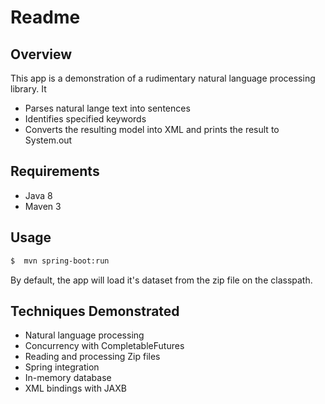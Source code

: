 # Readme
## Overview
This app is a demonstration of a rudimentary natural language processing library. It

* Parses natural lange text into sentences
* Identifies specified keywords
* Converts the resulting model into XML and prints the result to System.out

## Requirements

* Java 8
* Maven 3

## Usage
``` bash
$  mvn spring-boot:run
```

By default, the app will load it's dataset from the zip file on the classpath.

## Techniques Demonstrated

* Natural language processing
* Concurrency with CompletableFutures
* Reading and processing Zip files
* Spring integration
* In-memory database
* XML bindings with JAXB